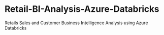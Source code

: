 # Retail-BI-Analysis-Azure-Databricks
Retails Sales and Customer Business Intelligence Analysis using Azure Databricks
